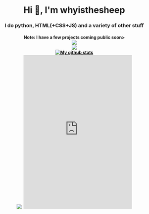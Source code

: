 <h1 align="center">Hi 👋, I'm whyisthesheep</h1>
<h3 align="center">I do python, HTML(+CSS+JS) and a variety of other stuff</h3>
<h4 align="center">Note: I have a few projects coming public soon>
<br/>
<img src="https://github-readme-streak-stats.herokuapp.com?user=whyisthesheep&hide_border=true&date_format=j%20M%5B%20Y%5D"></img>
<br/>
<img src="https://readme-typing-svg.herokuapp.com?size=22&duration=4000&lines=Discord.py+bots;Random+projects+I+think+are+cool;HTML+CSS+and+JS;General+python;Windows+user;I+do+not+like+heroku;I+can't+think+of+anything+to+type+here"></img><br/>
<a href="https://github.com/whyisthesheep"><img align="center" src="https://github-readme-stats.vercel.app/api?username=whyisthesheep&show_icons=true" alt="My github stats" /></a><br/><a align="center" href="https://github.com/whyisthesheep"><img src="https://github-readme-stats.vercel.app/api/top-langs/?username=whyisthesheep&layout=compact&show_icons=true" /></a>
<a href="https://github.com/whyisthesheep/Login-app/"><img src"https://github-readme-stats.vercel.app/api/pin/?username=whyisthesheep&repo=Login-app"/></a>
<iframe src="https://discord.com/widget?id=957950740800897034&theme=dark" width="350" height="500" allowtransparency="true" frameborder="0" sandbox="allow-popups allow-popups-to-escape-sandbox allow-same-origin allow-scripts"></iframe>
